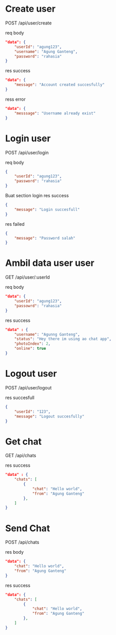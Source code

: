 # Create user

POST /api/user/create

req body  
```json
"data": {
    "userId": "agung123",
    "username": "Agung Ganteng",
    "password": "rahasia"
}
```

res success  
```json
"data": {
    "message": "Account created succesfully"
}
```

ress error 
```json
"data": {
    "messsage": "Username already exist"
}
```

# Login user

POST /api/user/login  

req body 
```json
{
    "userId": "agung123",
    "password": "rahasia"
}
```
Buat section login
res success  
```json
{
    "message": "Login succesfull"
}
```

res failed
```json
{
    "message": "Password salah"
}
```

# Ambil data user user

GET /api/user/:userId

req body  
```json
"data": {
    "userId": "agung123",
    "passowrd": "rahasia"
}
```

res success  
```json
"data" : {
    "username": "Agunng Ganteng",
    "status": "Hey there im using ao chat app",
    "photoIndex": 2,
    "online": true
}
```

# Logout user  

POST /api/user/logout

res succesfull
```json
{
    "userId": "123",
    "message": "Logout succesfully"
}
```

# Get chat

GET /api/chats  

res success  
```json
"data" : {
    "chats": [
        {
            "chat": "Hello world",
            "from": "Agung Ganteng"
        },
    ]
}
```

# Send Chat

POST /api/chats  

res body  
```json
"data": {
    "chat": "Hello world",
    "from": "Agung Ganteng"
}
```

res success  
```json
"data": {
    "chats": [
        {
            "chat": "Hello world",
            "from": "Agung Ganteng"
        },
    ]
}
```